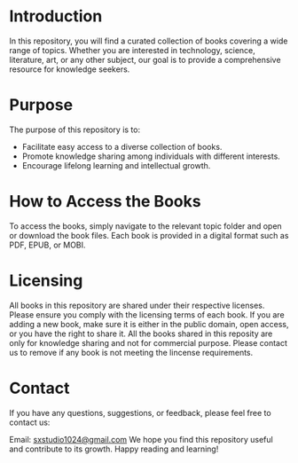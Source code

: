 # Introduction
In this repository, you will find a curated collection of books covering a wide range of topics. Whether you are interested in technology, science, literature, art, or any other subject, our goal is to provide a comprehensive resource for knowledge seekers.

# Purpose
The purpose of this repository is to:
- Facilitate easy access to a diverse collection of books.
- Promote knowledge sharing among individuals with different interests.
- Encourage lifelong learning and intellectual growth.

# How to Access the Books
To access the books, simply navigate to the relevant topic folder and open or download the book files. Each book is provided in a digital format such as PDF, EPUB, or MOBI.

# Licensing
All books in this repository are shared under their respective licenses. Please ensure you comply with the licensing terms of each book. If you are adding a new book, make sure it is either in the public domain, open access, or you have the right to share it. All the books shared in this reposity are only for knowledge sharing and not for commercial purpose. Please contact us to remove if any book is not meeting the lincense requirements.

# Contact
If you have any questions, suggestions, or feedback, please feel free to contact us:

Email: sxstudio1024@gmail.com
We hope you find this repository useful and contribute to its growth. Happy reading and learning!
